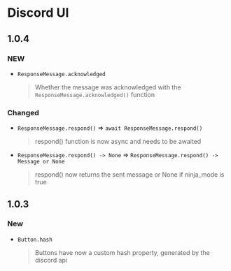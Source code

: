 # Discord UI

## 1.0.4

### NEW

- `ResponseMessage.acknowledged`
    > Whether the message was acknowledged with the `ResponseMessage.acknowledged()` function

### Changed

- `ResponseMessage.respond()` => `await ResponseMessage.respond()`
    > respond() function is now async and needs to be awaited

- `ResponseMessage.respond() -> None` => `ResponseMessage.respond() -> Message or None`
    > respond() now returns the sent message or None if ninja_mode is true 

## 1.0.3

### New

- `Button.hash`
    >Buttons have now a custom hash property, generated by the discord api